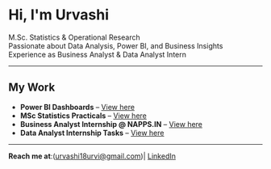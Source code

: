 # Hi, I'm Urvashi 
 M.Sc. Statistics & Operational Research  
 Passionate about Data Analysis, Power BI, and Business Insights  
 Experience as Business Analyst & Data Analyst Intern

---

##  My Work
- **Power BI Dashboards** – [View here](https://github.com/yourusername/PowerBI-Dashboards)
- **MSc Statistics Practicals** – [View here](https://github.com/yourusername/MSc-Statistics-Practicals)
- **Business Analyst Internship @ NAPPS.IN** – [View here](https://github.com/yourusername/Business-Analyst-internship-at-NAPPS.IN)
- **Data Analyst Internship Tasks** – [View here](https://github.com/yourusername/DATA-ANALYST-INTERNSHIP-Tasks)

---


 **Reach me at**:(urvashi18urvi@gmail.com)| [LinkedIn](https://www.linkedin.com/in/urvashi-arora-9764152a9 )
